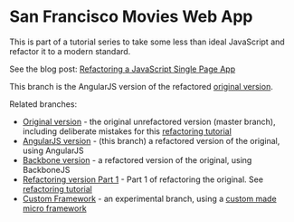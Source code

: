 # San Francisco Movies Web App

This is part of a tutorial series to take some less than ideal JavaScript and refactor it to a modern standard.

See the blog post: [Refactoring a JavaScript Single Page App](http://www.bradoncode.com/tutorials/javascript-refactoring-tutorial-part-1/)

This branch is the AngularJS version of the refactored [original version](https://github.com/bbraithwaite/sf-movies-web/tree/master).

Related branches:

* [Original version](https://github.com/bbraithwaite/sf-movies-web/tree/master) - the original unrefactored version (master branch), including deliberate mistakes for this [refactoring tutorial](http://www.bradoncode.com/tutorials/javascript-refactoring-tutorial-part-1/)
* [AngularJS version](https://github.com/bbraithwaite/sf-movies-web/tree/angular) - (this branch) a refactored version of the original, using AngularJS
* [Backbone version](https://github.com/bbraithwaite/sf-movies-web/tree/backbone) - a refactored version of the original, using BackboneJS
* [Refactoring version Part 1](https://github.com/bbraithwaite/sf-movies-web/tree/refactoring) - Part 1 of refactoring the original. See [refactoring tutorial](http://www.bradoncode.com/tutorials/javascript-refactoring-tutorial-part-1/)
* [Custom Framework](https://github.com/bbraithwaite/sf-movies-web/tree/noframeworks) - an experimental branch, using a [custom made micro framework](https://github.com/bbraithwaite/boc-web-framework)